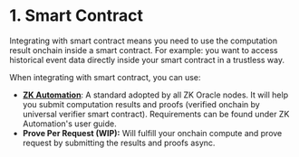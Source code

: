# 1. Smart Contract

Integrating with smart contract means you need to use the computation result onchain inside a smart contract. For example: you want to access historical event data directly inside your smart contract in a trustless way.

When integrating with smart contract, you can use:

* [**ZK Automation**](../../cle-standards/zk-oracle/zkautomation/): A standard adopted by all ZK Oracle nodes. It will help you submit computation results and proofs (verified onchain by universal verifier smart contract). Requirements can be found under ZK Automation's user guide.
* **Prove Per Request (WIP):** Will fulfill your onchain compute and prove request by submitting the results and proofs async.
